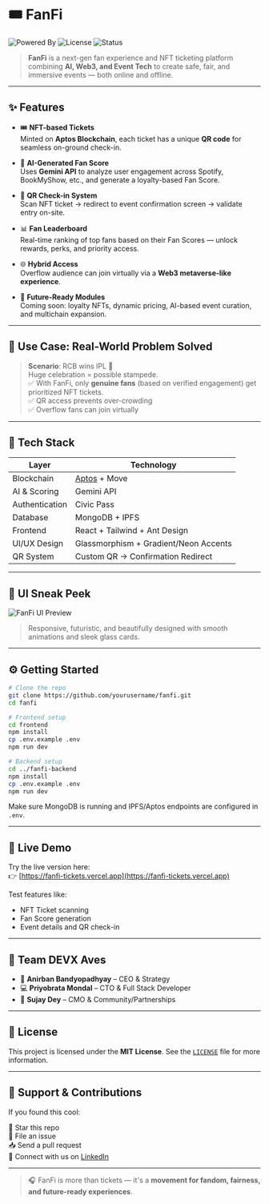 # 🎟️ FanFi

![Powered By](https://img.shields.io/badge/Powered%20By-Aptos%20%7C%20Civic%20%7C%20Gemini-blueviolet?style=flat-square)
![License](https://img.shields.io/badge/License-MIT-green.svg)
![Status](https://img.shields.io/badge/Status-Under%20Development-yellow)

> **FanFi** is a next-gen fan experience and NFT ticketing platform combining **AI, Web3, and Event Tech** to create safe, fair, and immersive events — both online and offline.

---

## ✨ Features

- 🎟️ **NFT-based Tickets**  
  Minted on **Aptos Blockchain**, each ticket has a unique **QR code** for seamless on-ground check-in.

- 🧠 **AI-Generated Fan Score**  
  Uses **Gemini API** to analyze user engagement across Spotify, BookMyShow, etc., and generate a loyalty-based Fan Score.

- 🚪 **QR Check-in System**  
  Scan NFT ticket → redirect to event confirmation screen → validate entry on-site.

- 📊 **Fan Leaderboard**  
  Real-time ranking of top fans based on their Fan Scores — unlock rewards, perks, and priority access.

- 🌐 **Hybrid Access**  
  Overflow audience can join virtually via a **Web3 metaverse-like experience**.

- 🔮 **Future-Ready Modules**  
  Coming soon: loyalty NFTs, dynamic pricing, AI-based event curation, and multichain expansion.

---

## 🧪 Use Case: Real-World Problem Solved

> **Scenario**: RCB wins IPL 🎉  
> Huge celebration = possible stampede.  
> ✅ With FanFi, only **genuine fans** (based on verified engagement) get prioritized NFT tickets.  
> ✅ QR access prevents over-crowding  
> ✅ Overflow fans can join virtually

---

## 🔗 Tech Stack

| Layer         | Technology                         |
|---------------|-------------------------------------|
| Blockchain    | [Aptos](https://aptos.dev) + Move   |
| AI & Scoring  | Gemini API                          |
| Authentication| Civic Pass                          |
| Database      | MongoDB + IPFS                      |
| Frontend      | React + Tailwind + Ant Design       |
| UI/UX Design  | Glassmorphism + Gradient/Neon Accents |
| QR System     | Custom QR → Confirmation Redirect   |

---

## 📸 UI Sneak Peek

![FanFi UI Preview](https://your-cdn-link.com/fanfi-ui-preview.png)

> Responsive, futuristic, and beautifully designed with smooth animations and sleek glass cards.

---

## ⚙️ Getting Started

```bash
# Clone the repo
git clone https://github.com/yourusername/fanfi.git
cd fanfi

# Frontend setup
cd frontend
npm install
cp .env.example .env
npm run dev

# Backend setup
cd ../fanfi-backend
npm install
cp .env.example .env
npm run dev
```

Make sure MongoDB is running and IPFS/Aptos endpoints are configured in `.env`.

---

## 🚀 Live Demo

Try the live version here:  
👉 [https://fanfi-tickets.vercel.app](https://fanfi-tickets.vercel.app)

Test features like:
- NFT Ticket scanning
- Fan Score generation
- Event details and QR check-in

---

## 👥 Team DEVX Aves

- 👑 **Anirban Bandyopadhyay** – CEO & Strategy  
- 💻 **Priyobrata Mondal** – CTO & Full Stack Developer  
- 📣 **Sujay Dey** – CMO & Community/Partnerships

---

## 📃 License

This project is licensed under the **MIT License**. See the [`LICENSE`](./LICENSE) file for more information.

---

## 🙌 Support & Contributions

If you found this cool:

🌟 Star this repo  
🐛 File an issue  
📥 Send a pull request  
🤝 Connect with us on [LinkedIn](https://www.linkedin.com/company/devxaves)

---

> 🎧 FanFi is more than tickets — it's a **movement for fandom, fairness, and future-ready experiences**.
